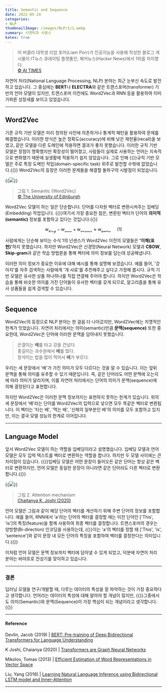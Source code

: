 ```yaml
---
title: Semantic and Sequence
date: 2022-05-24
categories:
- NLP
thumbnailImage: /images/NLP/1/1.webp
summary: 시맨틱과 시퀀스
katex: true
---
```

>미 버클리 대학생 리암 포어(Liam Porr)가 인공지능을 사용해 작성한 블로그 게시물이 IT뉴스 큐레이팅 플랫폼인, 해커뉴스(Hacker News)에서 1위를 차지했다.<br>
[© AI TIMES](http://www.aitimes.com/news/articleView.html?idxno=131593)

자연어 처리(National Language Processing, NLP) 분야는 최근 눈부신 속도로 발전하고 있습니다. 그 중심에는 <strong>BERT</strong>나 <strong>ELECTRA</strong>와 같은 트랜스포머(transformer) 기반의 언어 모델이 있지만, 트랜스포머 이전에도 Word2Vec과 RNN 등을 활용하여 이미 가파른 성장세를 보이고 있었습니다.

---
## Word2Vec
기존 규칙 기반 모델은 미리 정의된 사전에 의존하거나 통계적 패턴을 활용하여 문제를 해결했습니다. 이러한 방식은 높은 정확도(accuracy)에 비해 낮은 재현율(recall)을 보였고, 같은 모델을 다른 도메인에 적용하면 결과가 좋지 못했습니다. 이러한 규칙 기반 모델은 장점이 명확했지만 확장성이 떨어졌고, 사람들이 실제로 사용하는 언어는 지속적으로 변화했기 때문에 실생활에 적용하기 쉽지 않았습니다. 그로 인해 {{<hl-text primary>}}규칙 기반 모델은 주로 특정 도메인 작업(domain-specific task) 위주로 발전할 수밖에 없었습니다.{{</hl-text>}} Word2Vec의 등장은 이러한 문제들을 해결할 돌파구의 시발점이 되었습니다.

{{<image classes="center" src="/images/NLP/1/1.webp">}}
> 그림 1. Semantic (Word2Vec)<br>
[© The University of Edinburgh](https://www.ed.ac.uk/informatics/news-events/stories/2019/king-man-woman-queen-the-hidden-algebraic-struct)

Word2Vec 모델이 하는 일은 단순합니다. 단어를 다차원 벡터로 변환시켜주는 임베딩(Embedding) 작업입니다. {{<hl-text primary>}}여기서 가장 중요한 점은, 변환된 벡터가 단어의 <strong>의미적(semantic)</strong> 정보를 포함하고 있다는 것입니다.{{</hl-text>}}

$$
\mathrm{w_\mathcal{king}} - \mathrm{w_\mathcal{man}} + \mathrm{w_\mathcal{woman}}  \approx \mathrm{w_\mathcal{queen}} \ \ \ \ \ (1)
$$

사람에게는 단순해 보이는 수식 1의 넌센스가 Word2Vec 이전의 모델들은 <strong>'이해(표현)'</strong>하지 못했습니다. 하지만 Word2Vec은 신경망(Neural Network) 모델과 <strong>CBOW</strong>, <strong>Skip-gram</strong>과 같은 학습 방법론을 통해 벡터에 의미 정보를 담는데 성공해냅니다.

이러한 의미 정보가 중요한 이유에 대해 예시를 통해 설명해 보겠습니다. 예를 들어, '강아지'를 자주 검색하는 사람에게 '개 사료'를 추천해주고 싶다고 가정해 봅시다. 규칙 기반 모델은 유사한 상품 하나하나를 직접 연결해 주어야 합니다. 하지만 Word2Vec은 학습을 통해 비슷한 의미를 가진 단어들이 유사한 벡터를 갖게 되므로, 알고리즘을 통해 유사 상품들을 쉽게 검색할 수 있습니다.

---
## Sequence
Word2Vec의 등장으로 NLP 분야는 한 걸음 더 나아갔지만, Word2Vec에는 치명적인 한계가 잇었습니다. 자연어 처리에서는 의미(semantic)만큼 <strong>문맥(sequence)</strong> 또한 중요한데, Word2Vec은 단어에 이러한 문맥을 담아내지 못했습니다.

> 은결이는 <strong>배</strong>를 타고 강을 건넜다.<br>
종길이는 과수원에서 <strong>배</strong>를 땄다.<br>
창석이는 밥을 많이 먹어서 <strong>배</strong>가 부르다.

우리는 세 문장에서 '배'가 가진 의미가 모두 다르다는 것을 알 수 있습니다. 이는 앞뒤 문맥을 통해 의미를 유추할 수 있기 때문입니다. 즉, 같은 단어라도 어떤 문맥에 오는지에 따라 의미가 달라지며, 이를 자연어 처리에서는 단어의 의미가 문맥(sequence)에 의해 결정된다고 표현합니다.

하지만 Word2Vec은 이러한 문맥 정보까지는 표현하지 못하는 한계가 있습니다. 위의 세 문장에서 '배'라는 단어를 Word2Vec의 입력으로 넣으면 모두 똑같은 벡터로 변환됩니다. 이 벡터는 '타는 배', '먹는 배', '신체의 일부분인 배'의 의미를 모두 포함하고 있지만, 이는 결국 모델 성능의 한계로 이어집니다.

---
## Language Model
앞서 Word2Vec 모델이 하는 역할을 임베딩이라고 설명했습니다. 임베딩 모델과 언어 모델은 모두 입력 텍스트를 벡터로 변환하는 역할을 합니다. 하지만 두 모델 사이에는 큰 차이점이 있습니다. {{<hl-text primary>}}임베딩 모델은 어떤 문장이 들어오든 같은 단어는 항상 같은 벡터로 변환하지만, 언어 모델은 동일한 문장이 아니라면 같은 단어라도 다른 벡터로 변환합니다.{{</hl-text>}}

{{<image classes="center" src="/images/NLP/1/3.webp">}}
> 그림 2. Attention mechanism<br>
[Chaitanya K. Joshi (2020)](https://thegradient.pub/transformers-are-graph-neural-networks/)

언어 모델은 그림과 같이 해당 단어의 벡터를 계산하기 위해 주변 단어의 정보를 포함합니다. 예를 들어, RNN에서 'a'라는 단어의 벡터를 결정할 때는 이전 단어인 ['This', 'is']의 특징(feature)을 함께 사용하여 최종 벡터를 결정합니다. 트랜스포머의 경우는 양방향(Bi-direction) 인코딩을 사용하는데, {{<hl-text primary>}}이는 'a'의 벡터를 정할 때 ['This', 'is', 'sentence']와 같이 문장 내 모든 단어의 특징을 포함하여 벡터를 결정한다는 의미입니다.{{</hl-text>}}

이처럼 언어 모델은 문맥 정보까지 벡터에 담아낼 수 있게 되었고, 덕분에 자연어 처리 분야는 바야흐로 전성기를 맞이하고 있습니다.

---
### 결론
딥러닝 모델을 연구/개발할 때, 다루는 데이터의 특성을 잘 파악하는 것이 가장 중요하다고 생각합니다. 언어라는 데이터의 특성에 대해 알아야 할 개념이 많지만, {{<hl-text primary>}}그중에서도 의미(Semantic)와 문맥(Sequence)이 가장 핵심이 되는 개념이라고 생각합니다.{{</hl-text>}}

---
#### Reference
Devlin, Jacob (2019) | [BERT: Pre-training of Deep Bidirectional Transformers for Language Understanding](https://arxiv.org/abs/1810.04805)

K Joshi, Chaianya (2020) | [Transformers are Graph Neural Networks](https://thegradient.pub/transformers-are-graph-neural-networks/)

Mikolov, Tomas (2013) | [Efficient Estimation of Word Representations in Vector Space](https://arxiv.org/abs/1301.3781)

Liu, Yang (2016) | [Learning Natural Language Inference using Bidirectional LSTM model and Inner-Attention](https://arxiv.org/abs/1605.09090)

---